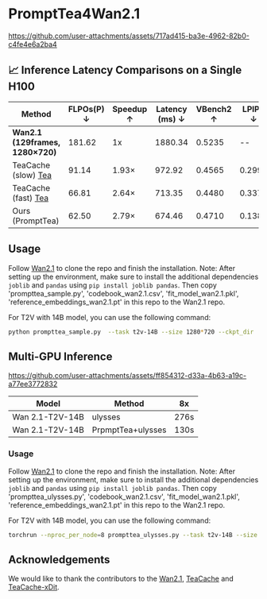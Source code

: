 <!-- ## **PromptTea4Wan2.1** -->
# PromptTea4Wan2.1

https://github.com/user-attachments/assets/717ad415-ba3e-4962-82b0-c4fe4e6a2ba4

## 📈 Inference Latency Comparisons on a Single H100

| Method | FLPOs(P) ↓ | Speedup ↑ | Latency (ms) ↓ | VBench2 ↑ | LPIPS ↓ | SSIM ↑ | PSNR ↑ |
| --- | --- | --- | --- | --- | --- | --- | --- |
| **Wan2.1 (129frames, 1280×720)** | 181.62 | 1x | 1880.34 | 0.5235 | -- | -- | -- |
| TeaCache (slow) [Tea](https://github.com/ali-vilab/TeaCache) | 91.14 | 1.93× | 972.92 | 0.4565 | 0.2993 | 0.6290 | 17.50 |
| TeaCache (fast) [Tea](https://github.com/ali-vilab/TeaCache) | 66.81 | 2.64× | 713.35 | 0.4480 | 0.3371 | 0.6057 | 16.81 |
| Ours (PromptTea) | 62.50 | 2.79× | 674.46 | 0.4710 | 0.1380 | 0.7884 | 23.00 |


## Usage

Follow [Wan2.1](https://github.com/Wan-Video/Wan2.1) to clone the repo and finish the installation. Note: After setting up the environment, make sure to install the additional dependencies `joblib` and `pandas` using `pip install joblib pandas`. Then copy 'prompttea_sample.py', 'codebook_wan2.1.csv', 'fit_model_wan2.1.pkl', 'reference_embeddings_wan2.1.pt' in this repo to the Wan2.1 repo.

For T2V with 14B model, you can use the following command:

```bash
python prompttea_sample.py  --task t2v-14B --size 1280*720 --ckpt_dir ./Wan2.1-T2V-14B  --prompt "A person is listening to music, then they suddenly start washing the dishes." --base_seed 42 --offload_model True --t5_cpu  --use_pca
```

## Multi-GPU Inference

https://github.com/user-attachments/assets/ff854312-d33a-4b63-a19c-a77ee3772832

|Model | Method | 8x |
|-------|-----|-----|
| Wan 2.1-T2V-14B | ulysses | 276s |
|Wan 2.1-T2V-14B|PrpmptTea+ulysses | 130s |

### Usage

Follow [Wan2.1](https://github.com/Wan-Video/Wan2.1) to clone the repo and finish the installation. Note: After setting up the environment, make sure to install the additional dependencies `joblib` and `pandas` using `pip install joblib pandas`. Then copy 'prompttea_ulysses.py', 'codebook_wan2.1.csv', 'fit_model_wan2.1.pkl', 'reference_embeddings_wan2.1.pt' in this repo to the Wan2.1 repo.

For T2V with 14B model, you can use the following command:

```bash
torchrun --nproc_per_node=8 prompttea_ulysses.py --task t2v-14B --size 1280*720 --ckpt_dir ./Wan2.1-T2V-14B --dit_fsdp --t5_fsdp --ulysses_size 8 --prompt "Two anthropomorphic cats in comfy boxing gear and bright gloves fight intensely on a spotlighted stage." --base_seed 42 --use_pca
```

## Acknowledgements

We would like to thank the contributors to the [Wan2.1](https://github.com/Wan-Video/Wan2.1), [TeaCache](https://github.com/ali-vilab/TeaCache/tree/main) and [TeaCache-xDit](https://github.com/MingXiangL/Teacache-xDiT).